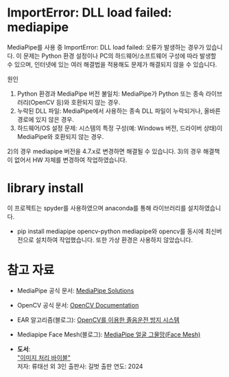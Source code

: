 # ImportError: DLL load failed: mediapipe
MediaPipe를 사용 중 ImportError: DLL load failed: 오류가 발생하는 경우가 있습니다. 
이 문제는 Python 환경 설정이나 PC의 하드웨어/소프트웨어 구성에 따라 발생할 수 있으며, 인터넷에 있는 여러 해결법을 적용해도 문제가 해결되지 않을 수 있습니다.

원인
1) Python 환경과 MediaPipe 버전 불일치: MediaPipe가 Python 또는 종속 라이브러리(OpenCV 등)와 호환되지 않는 경우.
2) 누락된 DLL 파일: MediaPipe에서 사용하는 종속 DLL 파일이 누락되거나, 올바른 경로에 있지 않은 경우.
3) 하드웨어/OS 설정 문제: 시스템의 특정 구성(예: Windows 버전, 드라이버 상태)이 MediaPipe와 호환되지 않는 경우.

2)의 경우 mediapipe 버전을 4.7.x로 변경하면 해결될 수 있습니다.
3)의 경우 해결책이 없어서 HW 자체를 변경하여 작업하였습니다.

# library install
이 프로젝트는 spyder를 사용하였으며 anaconda를 통해 라이브러리를 설치하였습니다.
- pip install mediapipe opencv-python
mediapipe와 opencv를 동시에 최신버전으로 설치하여 작업했습니다.
또한 가상 환경은 사용하지 않았습니다.

# 참고 자료
- MediaPipe 공식 문서: [MediaPipe Solutions](https://ai.google.dev/edge/mediapipe/solutions/guide?hl=ko)
- OpenCV 공식 문서: [OpenCV Documentation](https://docs.opencv.org/4.x/index.html)
- EAR 알고리즘(블로그): [OpenCV를 이용한 졸음운전 방지 시스템](https://ultrakid.tistory.com/12)
- Mediapipe Face Mesh(블로그): [MediaPipe 얼굴 그물망(Face Mesh)](https://puleugo.tistory.com/5)

- **도서**:  
  ["이미지 처리 바이블"](https://github.com/Lilcob/imageprocessingbible)  
  저자: 류태선 외 3인 
  출판사: 길벗
  출판 연도: 2024

